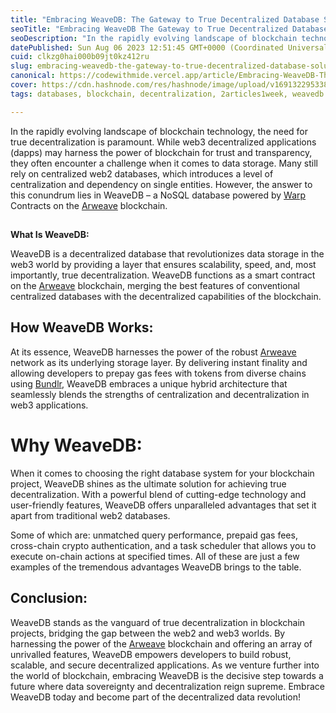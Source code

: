 ```yaml
---
title: "Embracing WeaveDB: The Gateway to True Decentralized Database Solution."
seoTitle: "Embracing WeaveDB The Gateway to True Decentralized Database Solution."
seoDescription: "In the rapidly evolving landscape of blockchain technology, the need for true decentralization is paramount. While web3 decentralized applications (dapps)"
datePublished: Sun Aug 06 2023 12:51:45 GMT+0000 (Coordinated Universal Time)
cuid: clkzg0hai000b09jt0kz412ru
slug: embracing-weavedb-the-gateway-to-true-decentralized-database-solution
canonical: https://codewithmide.vercel.app/article/Embracing-WeaveDB-The-Gateway-to-True-Decentralized-Database-Solution.
cover: https://cdn.hashnode.com/res/hashnode/image/upload/v1691322953381/20816e21-b9e6-462d-85ed-3ae2ed8dcbc1.png
tags: databases, blockchain, decentralization, 2articles1week, weavedb

---
```


In the rapidly evolving landscape of blockchain technology, the need for true decentralization is paramount. While web3 decentralized applications (dapps) may harness the power of blockchain for trust and transparency, they often encounter a challenge when it comes to data storage. Many still rely on centralized web2 databases, which introduces a level of centralization and dependency on single entities. However, the answer to this conundrum lies in WeaveDB – a NoSQL database powered by [Warp](https://warp.cc/) Contracts on the [Arweave](https://arweave.org/) blockchain.

##   
**What Is WeaveDB:**

WeaveDB is a decentralized database that revolutionizes data storage in the web3 world by providing a layer that ensures scalability, speed, and, most importantly, true decentralization. WeaveDB functions as a smart contract on the [Arweave](https://arweave.org/) blockchain, merging the best features of conventional centralized databases with the decentralized capabilities of the blockchain.

## **How WeaveDB Works:**

At its essence, WeaveDB harnesses the power of the robust [Arweave](https://arweave.org/) network as its underlying storage layer. By delivering instant finality and allowing developers to prepay gas fees with tokens from diverse chains using [Bundlr](https://bundlr.network/), WeaveDB embraces a unique hybrid architecture that seamlessly blends the strengths of centralization and decentralization in web3 applications.

# **Why WeaveDB:**

When it comes to choosing the right database system for your blockchain project, WeaveDB shines as the ultimate solution for achieving true decentralization. With a powerful blend of cutting-edge technology and user-friendly features, WeaveDB offers unparalleled advantages that set it apart from traditional web2 databases.

Some of which are: unmatched query performance, prepaid gas fees, cross-chain crypto authentication, and a task scheduler that allows you to execute on-chain actions at specified times. All of these are just a few examples of the tremendous advantages WeaveDB brings to the table.

## **Conclusion:**

WeaveDB stands as the vanguard of true decentralization in blockchain projects, bridging the gap between the web2 and web3 worlds. By harnessing the power of the [Arweave](https://arweave.org/) blockchain and offering an array of unrivalled features, WeaveDB empowers developers to build robust, scalable, and secure decentralized applications. As we venture further into the world of blockchain, embracing WeaveDB is the decisive step towards a future where data sovereignty and decentralization reign supreme. Embrace WeaveDB today and become part of the decentralized data revolution!